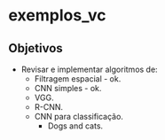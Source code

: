 # exemplos_vc

## Objetivos

- Revisar e implementar algoritmos de:
  - Filtragem espacial - ok.
  - CNN simples - ok.
  - VGG.
  - R-CNN.
  - CNN para classificação.
    - Dogs and cats.

